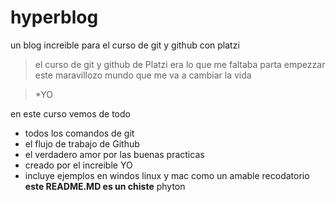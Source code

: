 # hyperblog
un blog increible para el curso de git y github con platzi

> el curso de git y github de Platzi era lo que me faltaba parta empezzar este maravillozo mundo que me va a cambiar la vida 

>*YO

en este curso vemos de todo
* todos los comandos de git
* el flujo de trabajo de Github
* el verdadero amor por las buenas  practicas
* creado por el increible YO
* incluye ejemplos en windos linux y mac 
como un amable recodatorio **este README.MD es un chiste** phyton
